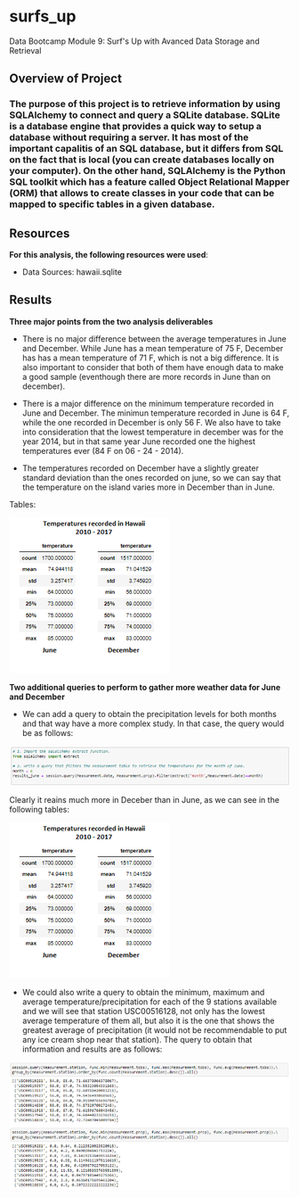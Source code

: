 # surfs_up


Data Bootcamp Module 9: Surf's Up with Avanced Data Storage and Retrieval
## Overview of Project

### The purpose of this project is to retrieve information by using SQLAlchemy to connect and query a SQLite database. SQLite is a database engine that provides a quick way to setup a database without requiring a server. It has most of the important capalitis of an SQL database, but it differs from SQL on the fact that is local (you can create databases locally on your computer). On the other hand, SQLAlchemy is the Python SQL toolkit which has a feature called Object Relational Mapper (ORM) that allows to create classes in your code that can be mapped to specific tables in a given database.

## Resources
**For this analysis, the following resources were used**:
- Data Sources: hawaii.sqlite



## Results

**Three major points from the two analysis deliverables**

- There is no major difference between the average temperatures in June and December. While June has a mean temperature of 75 F, December has has a mean temperature of 71 F, which is not a big difference. It is also important to consider that both of them have enough data to make a good sample (eventhough there are more records in June than on december).

- There is a major difference on the minimum temperature recorded in June and December. The minimun temperature recorded in June is 64 F, while the one recorded in December is only 56 F. We also have to take into consideration that the lowest temperature in december was for the year 2014, but in that same year June recorded one the highest temperatures ever (84 F on 06 - 24 - 2014).

- The temperatures recorded on December have a slightly greater standard deviation than the ones recorded on june, so we can say that the temperature on the island varies more in December than in June.

Tables:

![This is an image](https://github.com/HansFeddersen/surfs_up/blob/main/More/Temperatures_recorded.png)

**Two additional queries to perform to gather more weather data for June and December**

- We can add a query to obtain the precipitation levels for both months and that way have a more complex study. In that case, the query would be as follows:

![This is an image](https://github.com/HansFeddersen/surfs_up/blob/main/More/precipitation_query.png)

Clearly it reains much more in Deceber than in June, as we can see in the following tables:

![This is an image](https://github.com/HansFeddersen/surfs_up/blob/main/More/precipitation_recorded.png)

- We could also write a query to obtain the minimum, maximum and average temperature/precipitation for each of the 9 stations available and we will see that station USC00516128, not only has the lowest average temperature of them all, but also it is the one that shows the greatest average of precipitation (it would not be recommendable to put any ice cream shop near that station). The query to obtain that information and results are as follows:

![This is an image](https://github.com/HansFeddersen/surfs_up/blob/main/More/station_queries.png)
